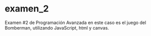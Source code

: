 # examen_2
Examen #2 de Programación Avanzada
en este caso es el juego del Bomberman, utilizando JavaScript, html y canvas.
